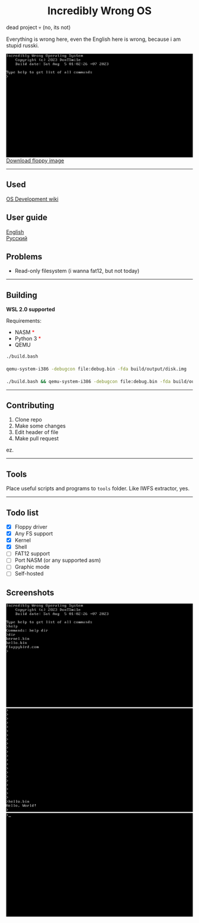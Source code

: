 <h1 align="center">Incredibly Wrong OS</h1>

dead project 💀 (no, its not)

Everything is wrong here, even the English here is wrong, because i am stupid russki.

<img align="center" src="screenshots/1.png">
<a href="https://github.com/DonTSmi1e/IWOS/releases">Download floppy image</a>
<hr>

## Used
<a href="https://wiki.osdev.org">OS Development wiki</a>

## User guide
<a href="https://github.com/DonTSmi1e/IWOS/blob/main/USERGUIDE.md">English</a><br>
<a href="https://github.com/DonTSmi1e/IWOS/blob/main/USERGUIDE_RU.md">Русский</a>

## Problems
- Read-only filesystem (i wanna fat12, but not today)

<hr>

## Building
**WSL 2.0 supported**

Requirements:
- NASM <span style="color: #f00;">*</span>
- Python 3 <span style="color: #f00;">*</span>
- QEMU
```bash
./build.bash                                                                            # Clean and build OS

qemu-system-i386 -debugcon file:debug.bin -fda build/output/disk.img                    # Run OS in QEMU

./build.bash && qemu-system-i386 -debugcon file:debug.bin -fda build/output/disk.img    # Clean, build and run OS
```

<hr>

## Contributing
1. Clone repo
2. Make some changes
3. Edit header of file
4. Make pull request

ez.

<hr>

## Tools
Place useful scripts and programs to `tools` folder.
Like IWFS extractor, yes.

<hr>

## Todo list
- [X] Floppy driver
- [X] Any FS support
- [X] Kernel
- [X] Shell
- [ ] FAT12 support
- [ ] Port NASM (or any supported asm)
- [ ] Graphic mode
- [ ] Self-hosted

## Screenshots
![](screenshots/2.png)
![](screenshots/3.png)
![](screenshots/4.png)
